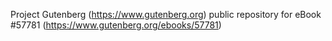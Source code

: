 Project Gutenberg (https://www.gutenberg.org) public repository for
eBook #57781 (https://www.gutenberg.org/ebooks/57781)
